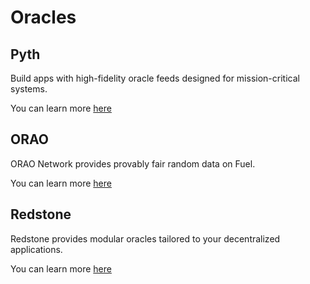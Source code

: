 # Oracles

## Pyth

Build apps with high-fidelity oracle feeds designed for mission-critical systems.

You can learn more [here](https://docs.pyth.network/price-feeds/use-real-time-data/fuel)

## ORAO

ORAO Network provides provably fair random data on Fuel.

You can learn more [here](https://orao.network/fuel-vrf)

## Redstone

Redstone provides modular oracles tailored to your decentralized applications.

You can learn more [here](https://github.com/redstone-finance/redstone-oracles-monorepo/blob/main/packages/fuel-connector/README.md)
